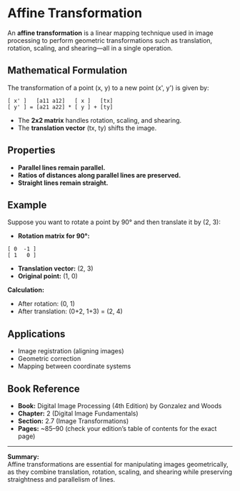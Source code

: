 # Affine Transformation

An **affine transformation** is a linear mapping technique used in image processing to perform geometric transformations such as translation, rotation, scaling, and shearing—all in a single operation.

## Mathematical Formulation

The transformation of a point (x, y) to a new point (x', y') is given by:

```
[ x' ]   [a11 a12]   [ x ]   [tx]
[ y' ] = [a21 a22] * [ y ] + [ty]
```

- The **2x2 matrix** handles rotation, scaling, and shearing.
- The **translation vector** (tx, ty) shifts the image.

## Properties

- **Parallel lines remain parallel.**
- **Ratios of distances along parallel lines are preserved.**
- **Straight lines remain straight.**

## Example

Suppose you want to rotate a point by 90° and then translate it by (2, 3):

- **Rotation matrix for 90°:**

```
[ 0  -1 ]
[ 1   0 ]
```

- **Translation vector:** (2, 3)
- **Original point:** (1, 0)

**Calculation:**
- After rotation: (0, 1)
- After translation: (0+2, 1+3) = (2, 4)

## Applications

- Image registration (aligning images)
- Geometric correction
- Mapping between coordinate systems

## Book Reference

- **Book:** Digital Image Processing (4th Edition) by Gonzalez and Woods
- **Chapter:** 2 (Digital Image Fundamentals)
- **Section:** 2.7 (Image Transformations)
- **Pages:** ~85–90 (check your edition’s table of contents for the exact page)

---

**Summary:**  
Affine transformations are essential for manipulating images geometrically, as they combine translation, rotation, scaling, and shearing while preserving straightness and parallelism of lines.
